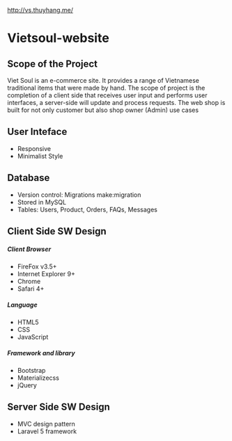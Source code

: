 http://vs.thuyhang.me/


# Vietsoul-website
## Scope of the Project 
Viet Soul is an e-commerce site. It provides a range of Vietnamese traditional items that were made by hand.
The scope of project is the completion of a client side that receives user input and performs user interfaces, a server-side will update and process requests. The web shop is built for not only customer but also shop owner (Admin) use cases

## User Inteface
* Responsive
* Minimalist Style

## Database
* Version control: Migrations make:migration
* Stored in MySQL
* Tables: Users, Product, Orders, FAQs, Messages

## Client Side SW Design

##### Client Browser
* FireFox v3.5+
* Internet Explorer 9+
* Chrome
* Safari 4+

##### Language
* HTML5
* CSS
* JavaScript

##### Framework and library
* Bootstrap
* Materializecss
* jQuery

## Server Side SW Design
* MVC design pattern 
* Laravel 5 framework 
